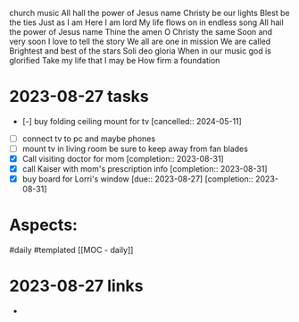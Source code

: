 
church music
All hall the power of Jesus name
Christy be our lights
Blest be the ties
Just as I am
Here I am lord
My life flows on in endless song
All hail the power of Jesus name
Thine the amen
O Christy the same
Soon and very soon
I love to tell the story
We all are one in mission
We are called
Brightest and best of the stars
Soli deo gloria
When in our music god is glorified
Take my life that I may be
How firm a foundation

# 2023-08-27 tasks

- [-] buy folding ceiling mount for tv  [cancelled:: 2024-05-11]
- [ ] connect tv to pc and maybe phones
- [ ] mount tv in living room be sure to keep away from fan blades
- [x] Call visiting doctor for mom  [completion:: 2023-08-31]
- [x] call Kaiser with mom's prescription info  [completion:: 2023-08-31]
- [x] buy board for Lorri's window  [due:: 2023-08-27]  [completion:: 2023-08-31]

# Aspects:
#daily #templated
[[MOC - daily]]

# 2023-08-27 links
- 



